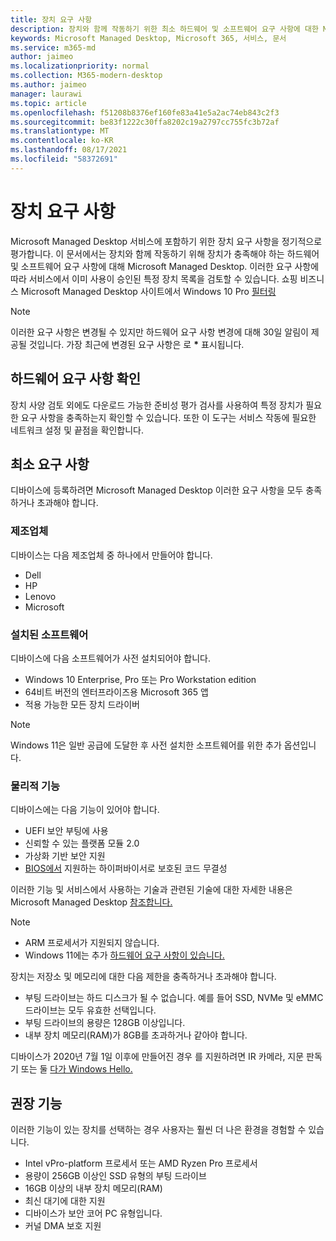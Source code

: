 ```yaml
---
title: 장치 요구 사항
description: 장치와 함께 작동하기 위한 최소 하드웨어 및 소프트웨어 요구 사항에 대한 Microsoft Managed Desktop
keywords: Microsoft Managed Desktop, Microsoft 365, 서비스, 문서
ms.service: m365-md
author: jaimeo
ms.localizationpriority: normal
ms.collection: M365-modern-desktop
ms.author: jaimeo
manager: laurawi
ms.topic: article
ms.openlocfilehash: f51208b8376ef160fe83a41e5a2ac74eb843c2f3
ms.sourcegitcommit: be83f1222c30ffa8202c19a2797cc755fc3b72af
ms.translationtype: MT
ms.contentlocale: ko-KR
ms.lasthandoff: 08/17/2021
ms.locfileid: "58372691"
---
```

# <a name="device-requirements"></a>장치 요구 사항

Microsoft Managed Desktop 서비스에 포함하기 위한 장치 요구 사항을 정기적으로 평가합니다. 이 문서에서는 장치와 함께 작동하기 위해 장치가 충족해야 하는 하드웨어 및 소프트웨어 요구 사항에 대해 Microsoft Managed Desktop. 이러한 요구 사항에 따라 서비스에서 이미 사용이 승인된 특정 장치 목록을 검토할 수 있습니다. 쇼핑 비즈니스 Microsoft Managed Desktop 사이트에서 Windows 10 Pro [필터링](https://www.microsoft.com/en-us/windowsforbusiness/view-all-devices)

> [!NOTE]
> 이러한 요구 사항은 변경될 수 있지만 하드웨어 요구 사항 변경에 대해 30일 알림이 제공될 것입니다. 가장 최근에 변경된 요구 사항은 로 **\*** 표시됩니다. 

## <a name="check-hardware-requirements"></a>하드웨어 요구 사항 확인

장치 사양 검토 외에도 다운로드 가능한 준비성 [](../get-ready/readiness-assessment-downloadable.md) 평가 검사를 사용하여 특정 장치가 필요한 요구 사항을 충족하는지 확인할 수 있습니다. 또한 이 도구는 서비스 작동에 필요한 네트워크 설정 및 끝점을 확인합니다.

## <a name="minimum-requirements"></a>최소 요구 사항

디바이스에 등록하려면 Microsoft Managed Desktop 이러한 요구 사항을 모두 충족하거나 초과해야 합니다.

### <a name="manufacturer"></a>제조업체

디바이스는 다음 제조업체 중 하나에서 만들어야 합니다.

- Dell
- HP
- Lenovo
- Microsoft


### <a name="installed-software"></a>설치된 소프트웨어

디바이스에 다음 소프트웨어가 사전 설치되어야 합니다.

- Windows 10 Enterprise, Pro 또는 Pro Workstation edition
- 64비트 버전의 엔터프라이즈용 Microsoft 365 앱 
- 적용 가능한 모든 장치 드라이버

> [!NOTE]
> Windows 11은 일반 공급에 도달한 후 사전 설치한 소프트웨어를 위한 추가 옵션입니다.
>
### <a name="physical-features"></a>물리적 기능

디바이스에는 다음 기능이 있어야 합니다.

- UEFI 보안 부팅에 사용 
- 신뢰할 수 있는 플랫폼 모듈 2.0 
- 가상화 기반 보안 지원 
- [BIOS에서](/windows-hardware/drivers/bringup/device-guard-and-credential-guard) 지원하는 하이퍼바이서로 보호된 코드 무결성

이러한 기능 및 서비스에서 사용하는 기술과 관련된 기술에 대한 자세한 내용은 Microsoft Managed Desktop [참조합니다.](../intro/technologies.md)

> [!NOTE]
>- ARM 프로세서가 지원되지 않습니다.
>- Windows 11에는 추가 [하드웨어 요구 사항이 있습니다.](/windows/whats-new/windows-11-requirements)

장치는 저장소 및 메모리에 대한 다음 제한을 충족하거나 초과해야 합니다.

- 부팅 드라이브는 하드 디스크가 될 수 없습니다. 예를 들어 SSD, NVMe 및 eMMC 드라이브는 모두 유효한 선택입니다.
- 부팅 드라이브의 용량은 128GB 이상입니다.
- 내부 장치 메모리(RAM)가 8GB를 초과하거나 같아야 합니다.

디바이스가 2020년 7월 1일 이후에 만들어진 경우 를 지원하려면 IR 카메라, 지문 판독기 또는 둘 [다가 Windows Hello.](/windows-hardware/design/device-experiences/windows-hello-enhanced-sign-in-security)

## <a name="recommended-features"></a>권장 기능

이러한 기능이 있는 장치를 선택하는 경우 사용자는 훨씬 더 나은 환경을 경험할 수 있습니다.

- Intel vPro-platform 프로세서 또는 AMD Ryzen Pro 프로세서
- 용량이 256GB 이상인 SSD 유형의 부팅 드라이브
- 16GB 이상의 내부 장치 메모리(RAM)
- 최신 대기에 대한 지원
- 디바이스가 보안 코어 PC 유형입니다.
- 커널 DMA 보호 지원
